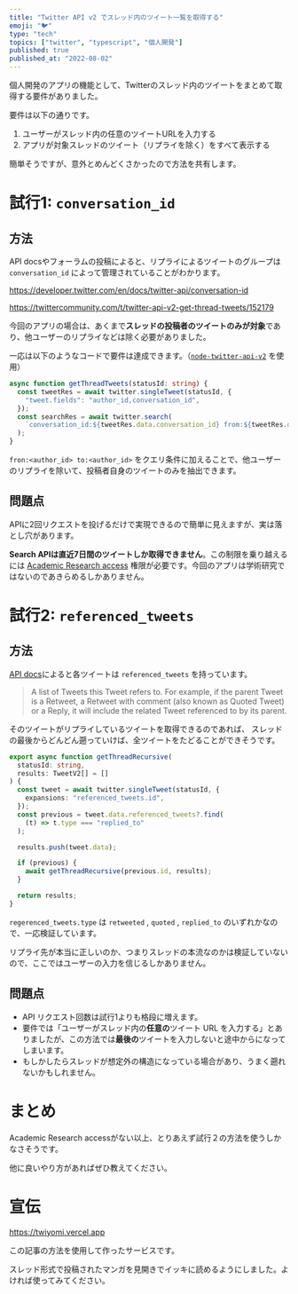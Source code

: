 ```yaml
---
title: "Twitter API v2 でスレッド内のツイート一覧を取得する"
emoji: "️️🐦"
type: "tech"
topics: ["twitter", "typescript", "個人開発"]
published: true
published_at: "2022-08-02"
---
```


個人開発のアプリの機能として、Twitterのスレッド内のツイートをまとめて取得する要件がありました。

要件は以下の通りです。

1. ユーザーがスレッド内の任意のツイートURLを入力する
2. アプリが対象スレッドのツイート（リプライを除く）をすべて表示する

簡単そうですが、意外とめんどくさかったので方法を共有します。

# 試行1: `conversation_id`

## 方法

API docsやフォーラムの投稿によると、リプライによるツイートのグループは `conversation_id` によって管理されていることがわかります。

https://developer.twitter.com/en/docs/twitter-api/conversation-id

https://twittercommunity.com/t/twitter-api-v2-get-thread-tweets/152179

今回のアプリの場合は、あくまで**スレッドの投稿者のツイートのみが対象**であり、他ユーザーのリプライなどは除く必要がありました。

一応は以下のようなコードで要件は達成できます。（[`node-twitter-api-v2`](https://github.com/PLhery/node-twitter-api-v2) を使用）

```typescript
async function getThreadTweets(statusId: string) {
  const tweetRes = await twitter.singleTweet(statusId, {
    "tweet.fields": "author_id,conversation_id",
  });
  const searchRes = await twitter.search(
    `conversation_id:${tweetRes.data.conversation_id} from:${tweetRes.data.author_id} to:${tweetRes.data.author_id}`
  );
}
```

`fron:<author_id> to:<author_id>` をクエリ条件に加えることで、他ユーザーのリプライを除いて、投稿者自身のツイートのみを抽出できます。

## 問題点

APIに2回リクエストを投げるだけで実現できるので簡単に見えますが、実は落とし穴があります。

**Search APIは直近7日間のツイートしか取得できません**。この制限を乗り越えるには [Academic Research access](https://developer.twitter.com/en/products/twitter-api/academic-research) 権限が必要です。今回のアプリは学術研究ではないのであきらめるしかありません。

# 試行2: `referenced_tweets`

## 方法

[API docs](https://developer.twitter.com/en/docs/twitter-api/tweets/lookup/api-reference/get-tweets-id)によると各ツイートは `referenced_tweets` を持っています。

> A list of Tweets this Tweet refers to. For example, if the parent Tweet is a Retweet, a Retweet with comment (also known as Quoted Tweet) or a Reply, it will include the related Tweet referenced to by its parent.

そのツイートがリプライしているツイートを取得できるのであれば、 スレッドの最後からどんどん遡っていけば、全ツイートをたどることができそうです。

```typescript
export async function getThreadRecursive(
  statusId: string,
  results: TweetV2[] = []
) {
  const tweet = await twitter.singleTweet(statusId, {
    expansions: "referenced_tweets.id",
  });
  const previous = tweet.data.referenced_tweets?.find(
    (t) => t.type === "replied_to"
  );

  results.push(tweet.data);

  if (previous) {
    await getThreadRecursive(previous.id, results);
  }

  return results;
}
```

`regerenced_tweets.type` は `retweeted` , `quoted` , `replied_to` のいずれかなので、一応検証しています。

リプライ先が本当に正しいのか、つまりスレッドの本流なのかは検証していないので、ここではユーザーの入力を信じるしかありません。

## 問題点

- API リクエスト回数は試行1よりも格段に増えます。
- 要件では「ユーザーがスレッド内の**任意の**ツイート URL を入力する」とありましたが、この方法では**最後の**ツイートを入力しないと途中からになってしまいます。
- もしかしたらスレッドが想定外の構造になっている場合があり、うまく遡れないかもしれません。

# まとめ

Academic Research accessがない以上、とりあえず試行２の方法を使うしかなさそうです。

他に良いやり方があればぜひ教えてください。

# 宣伝

https://twiyomi.vercel.app

この記事の方法を使用して作ったサービスです。

スレッド形式で投稿されたマンガを見開きでイッキに読めるようにしました。よければ使ってみてください。
